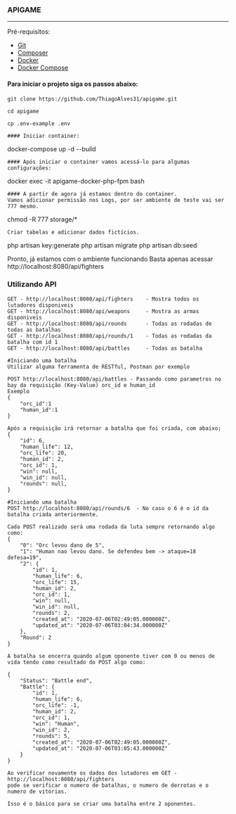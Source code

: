 ### APIGAME
----
Pré-requisitos:
- [Git](https://git-scm.com/ "Git")
- [Composer](https://getcomposer.org/ "Composer")
- [Docker](https://docs.docker.com/get-started/ "Docker")
- [Docker Compose](https://docs.docker.com/compose/install/ "Docker Compose")

#### Para iniciar o projeto siga os passos abaixo:
```
git clone https://github.com/ThiagoAlves31/apigame.git
```
```
cd apigame
```
```
cp .env-example .env
```
```
#### Iniciar container:

```
docker-compose up -d --build 
```
#### Após iniciar o container vamos acessá-lo para algumas configurações:
```
docker exec -it apigame-docker-php-fpm bash
```
#### A partir de agora já estamos dentro do container.
Vamos adicionar permissão nos Logs, por ser ambiente de teste vai ser 777 mesmo.
```
chmod -R 777 storage/*
```
Criar tabelas e adicionar dados fictícios.
```
php artisan key:generate
php artisan migrate
php artisan db:seed

Pronto, já estamos com o ambiente funcionando
Basta apenas acessar http://localhost:8080/api/fighters

### Utilizando API
```
GET - http://localhost:8080/api/fighters    - Mostra todos os lutadores disponiveis 
GET - http://localhost:8080/api/weapons     - Mostra as armas disponiveis
GET - http://localhost:8080/api/rounds      - Todas as rodadas de todas as batalhas
GET - http://localhost:8080/api/rounds/1    - Todas as rodadas da batalha com id 1
GET - http://localhost:8080/api/battles     - Todas as batalha

#Iniciando uma batalha
Utilizar alguma ferramenta de RESTful, Postman por exemplo

POST http://localhost:8080/api/battles - Passando como parametros no bay da requisição (Key-Value) orc_id e human_id
Exemplo
{
    "orc_id":1
    "human_id":1
}

Após a requisição irá retornar a batalha que foi criada, com abaixo;
{
    "id": 6,
    "human_life": 12,
    "orc_life": 20,
    "human_id": 2,
    "orc_id": 1,
    "win": null,
    "win_id": null,
    "rounds": null,
}

#Iniciando uma batalha 
POST http://localhost:8080/api/rounds/6  - No caso o 6 é o id da batalha criada anteriormente. 

Cada POST realizado será uma rodada da luta sempre retornando algo como:
{
    "0": "Orc levou dano de 5",
    "1": "Human nao levou dano. Se defendeu bem -> ataque=18  defesa=19",
    "2": {
        "id": 1,
        "human_life": 6,
        "orc_life": 15,
        "human_id": 2,
        "orc_id": 1,
        "win": null,
        "win_id": null,
        "rounds": 2,
        "created_at": "2020-07-06T02:49:05.000000Z",
        "updated_at": "2020-07-06T03:04:34.000000Z"
    },
    "Round": 2
}

A batalha se encerra quando algum oponente tiver com 0 ou menos de vida tendo como resultado do POST algo como:

{
    "Status": "Battle end",
    "Battle": {
        "id": 1,
        "human_life": 6,
        "orc_life": -1,
        "human_id": 2,
        "orc_id": 1,
        "win": "Human",
        "win_id": 2,
        "rounds": 5,
        "created_at": "2020-07-06T02:49:05.000000Z",
        "updated_at": "2020-07-06T03:05:43.000000Z"
    }
}

Ao verificar novamente os dados dos lutadores em GET - http://localhost:8080/api/fighters  
pode se verificar o numero de batalhas, o numero de derrotas e o numero de vitórias.

Isso é o básico para se criar uma batalha entre 2 oponentes.




